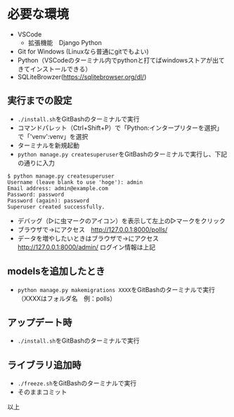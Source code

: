 
# 必要な環境
- VSCode
    - 拡張機能　Django Python
- Git for Windows (Linuxなら普通にgitでもよい)
- Python（VSCodeのターミナル内でpythonと打てばwindowsストアが出てきてインストールできる）
- SQLiteBrowzer(https://sqlitebrowser.org/dl/)

## 実行までの設定
- `./install.sh`をGitBashのターミナルで実行
- コマンドパレット（Ctrl+Shift+P）で「Python:インタープリターを選択」で「'venv':venv」を選択
- ターミナルを新規起動
- `python manage.py createsuperuser`をGitBashのターミナルで実行し、下記の通りに入力
```
$ python manage.py createsuperuser
Username (leave blank to use 'hoge'): admin
Email address: admin@example.com
Password: password
Password (again): password
Superuser created successfully.
```
- デバッグ（▷に虫マークのアイコン）を表示して左上の▷マークをクリック
- ブラウザで→にアクセス　http://127.0.0.1:8000/polls/
- データを増やしたいときはブラウザで→にアクセス　http://127.0.0.1:8000/admin/
ログイン情報は上記

## modelsを追加したとき
- `python manage.py makemigrations XXXX`をGitBashのターミナルで実行（XXXXはフォルダ名　例：polls）

## アップデート時
- `./install.sh`をGitBashのターミナルで実行

## ライブラリ追加時
- `./freeze.sh`をGitBashのターミナルで実行
- そのままコミット




以上